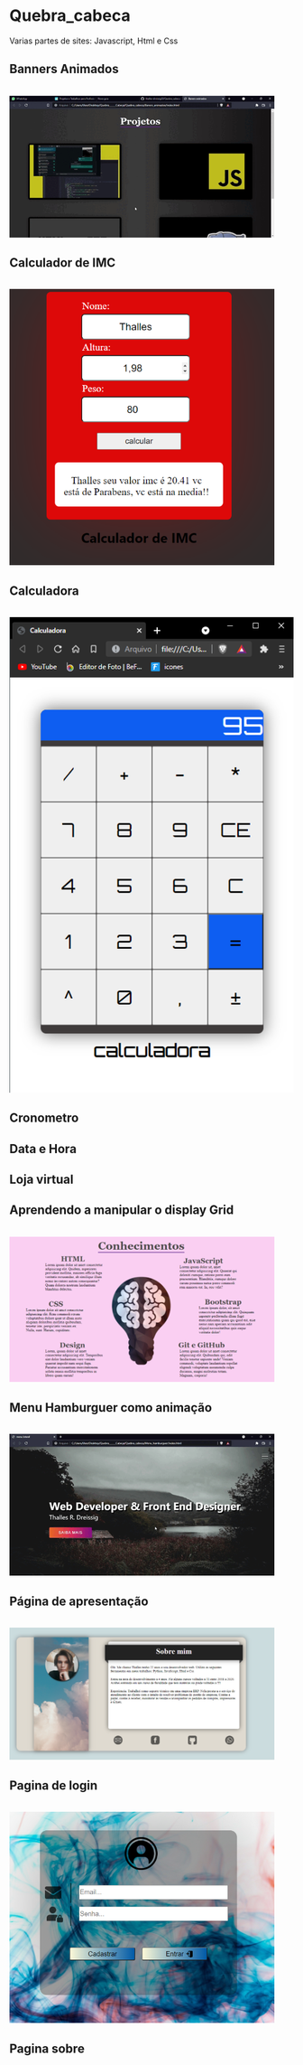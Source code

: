 # Quebra_cabeca
 Varias partes de sites: Javascript, Html e Css
## Banners Animados
<br>
<img width="470" src="src/assets/to_readme/Gif_Banners.gif">
<br>

## Calculador de IMC
<br>
<img width="470" src="src/assets/to_readme/IMC.PNG">
<br>

## Calculadora
<br>
<img src="src/assets/to_readme/imagem_calculadora.png">
<br>

## Cronometro

## Data e Hora

## Loja virtual

## Aprendendo a manipular o display Grid
<br>
<img width="470" src="src/assets/to_readme/ExemploPagina_ManipulacaoGrid.PNG">
<br>

## Menu Hamburguer como animação
<br>
<img width="470" src="src/assets/to_readme/gif_menuLateral.gif">
<br>

## Página de apresentação
<br>
<img width="470" src="src/assets/to_readme/ExemploPagina_Apresentacao.PNG">
<br>

## Pagina de login
<br>
<img width="470" src="src/assets/to_readme/paginalogin.PNG">
<br>

## Pagina sobre


 





